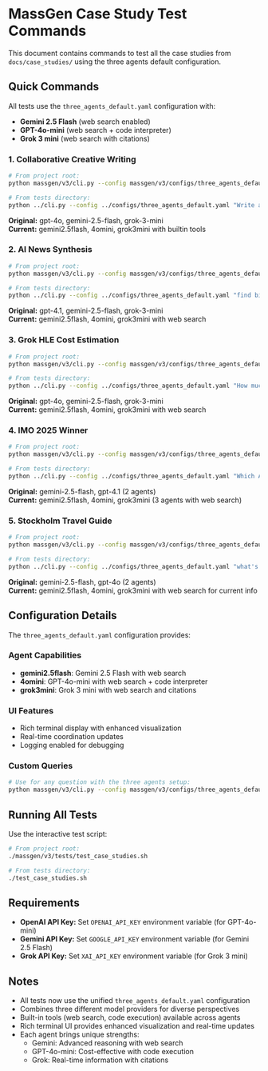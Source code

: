 # MassGen Case Study Test Commands

This document contains commands to test all the case studies from `docs/case_studies/` using the three agents default configuration.

## Quick Commands

All tests use the `three_agents_default.yaml` configuration with:
- **Gemini 2.5 Flash** (web search enabled)
- **GPT-4o-mini** (web search + code interpreter)  
- **Grok 3 mini** (web search with citations)

### 1. Collaborative Creative Writing
```bash
# From project root:
python massgen/v3/cli.py --config massgen/v3/configs/three_agents_default.yaml "Write a short story about a robot who discovers music."

# From tests directory:
python ../cli.py --config ../configs/three_agents_default.yaml "Write a short story about a robot who discovers music."
```
**Original:** gpt-4o, gemini-2.5-flash, grok-3-mini  
**Current:** gemini2.5flash, 4omini, grok3mini with builtin tools  

### 2. AI News Synthesis
```bash
# From project root:
python massgen/v3/cli.py --config massgen/v3/configs/three_agents_default.yaml "find big AI news this week"

# From tests directory:
python ../cli.py --config ../configs/three_agents_default.yaml "find big AI news this week"
```
**Original:** gpt-4.1, gemini-2.5-flash, grok-3-mini  
**Current:** gemini2.5flash, 4omini, grok3mini with web search  

### 3. Grok HLE Cost Estimation
```bash
# From project root:
python massgen/v3/cli.py --config massgen/v3/configs/three_agents_default.yaml "How much does it cost to run HLE benchmark with Grok-4"

# From tests directory:
python ../cli.py --config ../configs/three_agents_default.yaml "How much does it cost to run HLE benchmark with Grok-4"
```
**Original:** gpt-4o, gemini-2.5-flash, grok-3-mini  
**Current:** gemini2.5flash, 4omini, grok3mini with web search  

### 4. IMO 2025 Winner
```bash
# From project root:
python massgen/v3/cli.py --config massgen/v3/configs/three_agents_default.yaml "Which AI won IMO 2025?"

# From tests directory:
python ../cli.py --config ../configs/three_agents_default.yaml "Which AI won IMO 2025?"
```
**Original:** gemini-2.5-flash, gpt-4.1 (2 agents)  
**Current:** gemini2.5flash, 4omini, grok3mini (3 agents with web search)  

### 5. Stockholm Travel Guide
```bash
# From project root:
python massgen/v3/cli.py --config massgen/v3/configs/three_agents_default.yaml "what's best to do in Stockholm in October 2025"

# From tests directory:
python ../cli.py --config ../configs/three_agents_default.yaml "what's best to do in Stockholm in October 2025"
```
**Original:** gemini-2.5-flash, gpt-4o (2 agents)  
**Current:** gemini2.5flash, 4omini, grok3mini with web search for current info

## Configuration Details

The `three_agents_default.yaml` configuration provides:

### Agent Capabilities
- **gemini2.5flash**: Gemini 2.5 Flash with web search
- **4omini**: GPT-4o-mini with web search + code interpreter  
- **grok3mini**: Grok 3 mini with web search and citations

### UI Features
- Rich terminal display with enhanced visualization
- Real-time coordination updates
- Logging enabled for debugging

### Custom Queries
```bash
# Use for any question with the three agents setup:
python massgen/v3/cli.py --config massgen/v3/configs/three_agents_default.yaml "your question here"
```

## Running All Tests

Use the interactive test script:
```bash
# From project root:
./massgen/v3/tests/test_case_studies.sh

# From tests directory:
./test_case_studies.sh
```

## Requirements

- **OpenAI API Key:** Set `OPENAI_API_KEY` environment variable (for GPT-4o-mini)
- **Gemini API Key:** Set `GOOGLE_API_KEY` environment variable (for Gemini 2.5 Flash)
- **Grok API Key:** Set `XAI_API_KEY` environment variable (for Grok 3 mini)

## Notes

- All tests now use the unified `three_agents_default.yaml` configuration
- Combines three different model providers for diverse perspectives
- Built-in tools (web search, code execution) available across agents
- Rich terminal UI provides enhanced visualization and real-time updates
- Each agent brings unique strengths:
  - Gemini: Advanced reasoning with web search
  - GPT-4o-mini: Cost-effective with code execution
  - Grok: Real-time information with citations
